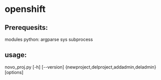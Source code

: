 # openshift

## Prerequesits:

modules python: argparse sys subprocess


## usage:

novo_proj.py [-h] [--version] {newproject,delproject,addadmin,deladmin} [options]
